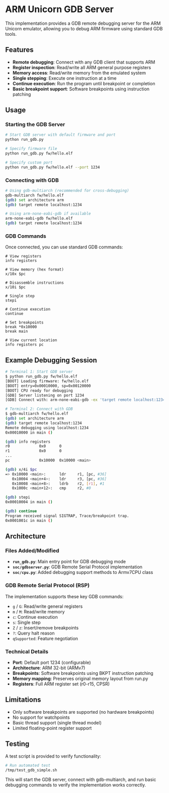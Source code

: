 # ARM Unicorn GDB Server

This implementation provides a GDB remote debugging server for the ARM Unicorn emulator, allowing you to debug ARM firmware using standard GDB tools.

## Features

- **Remote debugging**: Connect with any GDB client that supports ARM
- **Register inspection**: Read/write all ARM general purpose registers
- **Memory access**: Read/write memory from the emulated system
- **Single stepping**: Execute one instruction at a time
- **Continue execution**: Run the program until breakpoint or completion
- **Basic breakpoint support**: Software breakpoints using instruction patching

## Usage

### Starting the GDB Server

```bash
# Start GDB server with default firmware and port
python run_gdb.py

# Specify firmware file
python run_gdb.py fw/hello.elf

# Specify custom port
python run_gdb.py fw/hello.elf --port 1234
```

### Connecting with GDB

```bash
# Using gdb-multiarch (recommended for cross-debugging)
gdb-multiarch fw/hello.elf
(gdb) set architecture arm
(gdb) target remote localhost:1234

# Using arm-none-eabi-gdb if available
arm-none-eabi-gdb fw/hello.elf
(gdb) target remote localhost:1234
```

### GDB Commands

Once connected, you can use standard GDB commands:

```gdb
# View registers
info registers

# View memory (hex format)
x/10x $pc

# Disassemble instructions
x/10i $pc

# Single step
stepi

# Continue execution
continue

# Set breakpoints
break *0x10000
break main

# View current location
info registers pc
```

## Example Debugging Session

```bash
# Terminal 1: Start GDB server
$ python run_gdb.py fw/hello.elf
[BOOT] Loading firmware: fw/hello.elf
[BOOT] entry=0x00010000, sp=0x00120000
[BOOT] CPU ready for debugging
[GDB] Server listening on port 1234
[GDB] Connect with: arm-none-eabi-gdb -ex 'target remote localhost:1234'

# Terminal 2: Connect with GDB
$ gdb-multiarch fw/hello.elf
(gdb) set architecture arm
(gdb) target remote localhost:1234
Remote debugging using localhost:1234
0x00010000 in main ()

(gdb) info registers
r0             0x0      0
r1             0x0      0
...
pc             0x10000  0x10000 <main>

(gdb) x/4i $pc
=> 0x10000 <main>:      ldr     r1, [pc, #36]
   0x10004 <main+4>:    ldr     r3, [pc, #36]
   0x10008 <main+8>:    ldrb    r2, [r1], #1
   0x1000c <main+12>:   cmp     r2, #0

(gdb) stepi
0x00010004 in main ()

(gdb) continue
Program received signal SIGTRAP, Trace/breakpoint trap.
0x0001001c in main ()
```

## Architecture

### Files Added/Modified

- **`run_gdb.py`**: Main entry point for GDB debugging mode
- **`soc/gdbserver.py`**: GDB Remote Serial Protocol implementation  
- **`soc/cpu.py`**: Added debugging support methods to Armv7CPU class

### GDB Remote Serial Protocol (RSP)

The implementation supports these key GDB commands:

- `g` / `G`: Read/write general registers
- `m` / `M`: Read/write memory
- `c`: Continue execution  
- `s`: Single step
- `Z` / `z`: Insert/remove breakpoints
- `?`: Query halt reason
- `qSupported`: Feature negotiation

### Technical Details

- **Port**: Default port 1234 (configurable)
- **Architecture**: ARM 32-bit (ARMv7)
- **Breakpoints**: Software breakpoints using BKPT instruction patching
- **Memory mapping**: Preserves original memory layout from run.py
- **Registers**: Full ARM register set (r0-r15, CPSR)

## Limitations

- Only software breakpoints are supported (no hardware breakpoints)
- No support for watchpoints
- Basic thread support (single thread model)
- Limited floating-point register support

## Testing

A test script is provided to verify functionality:

```bash
# Run automated test
/tmp/test_gdb_simple.sh
```

This will start the GDB server, connect with gdb-multiarch, and run basic debugging commands to verify the implementation works correctly.